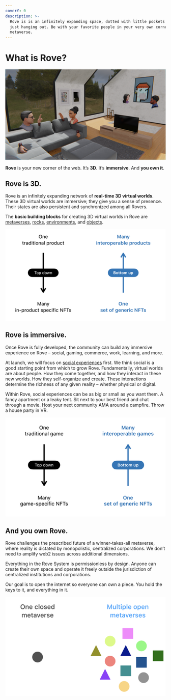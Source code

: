 ```yaml
---
coverY: 0
description: >-
  Rove is is an infinitely expanding space, dotted with little pockets of people
  just hanging out. Be with your favorite people in your very own corner of the
  metaverse.
---
```


# What is Rove?

![Rovers hanging out in Rove.](<.gitbook/assets/image (5).png>)

**Rove** is your new corner of the web. It’s **3D**. It’s **immersive**. And **you own it**.

## Rove is 3D.

Rove is an infinitely expanding network of **real-time 3D virtual worlds**. These 3D virtual worlds are immersive; they give you a sense of presence. Their states are also persistent and synchronized among all Rovers.

The **basic building blocks** for creating 3D virtual worlds in Rove are [metaverses](the-3d-web/metaverses.md), [rocks](the-3d-web/rocks/), [environments](the-3d-web/environments.md), and [objects](the-3d-web/objects.md).

![The 3D web.](<.gitbook/assets/image (6).png>)

## Rove is immersive.

Once Rove is fully developed, the community can build any immersive experience on Rove – social, gaming, commerce, work, learning, and more.

At launch, we will focus on [social experiences](immersive-experiences/social-experiences.md) first. We think social is a good starting point from which to grow Rove. Fundamentally, virtual worlds are about people. How they come together, and how they interact in these new worlds. How they self-organize and create. These interactions determine the richness of any given reality – whether physical or digital.

Within Rove, social experiences can be as big or small as you want them. A fancy apartment or a leaky tent. Sit next to your best friend and chat through a movie. Host your next community AMA around a campfire. Throw a house party in VR.

![A social experience in Rove.](<.gitbook/assets/image (8).png>)

## And you own Rove.

Rove challenges the prescribed future of a winner-takes-all metaverse, where reality is dictated by monopolistic, centralized corporations. We don’t need to amplify web2 issues across additional dimensions.

Everything in the Rove System is permissionless by design. Anyone can create their own space and operate it freely outside the jurisdiction of centralized institutions and corporations.

Our goal is to open the internet so everyone can own a piece. You hold the keys to it, and everything in it.

![An organic, infinitely expanding web3.](<.gitbook/assets/image (11) (1).png>)
